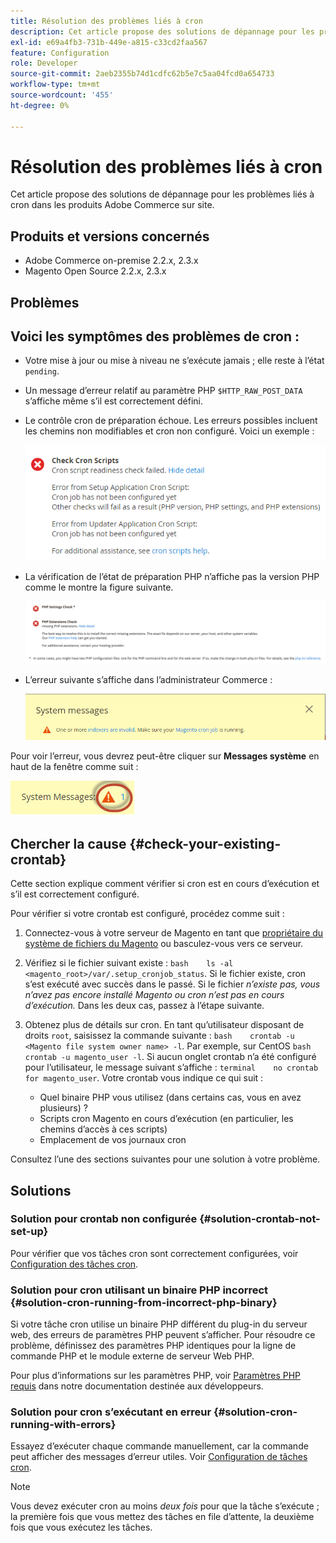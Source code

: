 ```yaml
---
title: Résolution des problèmes liés à cron
description: Cet article propose des solutions de dépannage pour les problèmes liés à cron dans les produits Adobe Commerce sur site.
exl-id: e69a4fb3-731b-449e-a815-c33cd2faa567
feature: Configuration
role: Developer
source-git-commit: 2aeb2355b74d1cdfc62b5e7c5aa04fcd0a654733
workflow-type: tm+mt
source-wordcount: '455'
ht-degree: 0%

---
```


# Résolution des problèmes liés à cron

Cet article propose des solutions de dépannage pour les problèmes liés à cron dans les produits Adobe Commerce sur site.

## Produits et versions concernés

* Adobe Commerce on-premise 2.2.x, 2.3.x
* Magento Open Source 2.2.x, 2.3.x

## Problèmes

## Voici les symptômes des problèmes de cron :

* Votre mise à jour ou mise à niveau ne s’exécute jamais ; elle reste à l’état `pending`.
* Un message d’erreur relatif au paramètre PHP `$HTTP_RAW_POST_DATA` s’affiche même s’il est correctement défini.
* Le contrôle cron de préparation échoue. Les erreurs possibles incluent les chemins non modifiables et cron non configuré. Voici un exemple :

  ![upgr-tshot-no-cron2.png](assets/upgr-tshoot-no-cron2.png)

* La vérification de l’état de préparation PHP n’affiche pas la version PHP comme le montre la figure suivante.

  ![Screen_Shot_2019-08-29_at_1.36.08_PM.png](assets/Screen_Shot_2019-08-29_at_1.36.08_PM.png)

* L’erreur suivante s’affiche dans l’administrateur Commerce :

  ![compman-cron-not-running.png](assets/compman-cron-not-running.png)

Pour voir l’erreur, vous devrez peut-être cliquer sur **Messages système** en haut de la fenêtre comme suit :

![compman_sys-messages.png](assets/compman_sys-messages.png)

## Chercher la cause {#check-your-existing-crontab}

Cette section explique comment vérifier si cron est en cours d’exécution et s’il est correctement configuré.

Pour vérifier si votre crontab est configuré, procédez comme suit :

1. Connectez-vous à votre serveur de Magento en tant que [propriétaire du système de fichiers du Magento](https://experienceleague.adobe.com/fr/docs/commerce-operations/installation-guide/prerequisites/file-system/overview) ou basculez-vous vers ce serveur.
1. Vérifiez si le fichier suivant existe :    `bash    ls -al <magento_root>/var/.setup_cronjob_status`. Si le fichier existe, cron s’est exécuté avec succès dans le passé. Si le fichier *n’existe pas, vous n’avez pas encore installé Magento ou cron n’est pas en cours d’exécution.* Dans les deux cas, passez à l’étape suivante.
1. Obtenez plus de détails sur cron. En tant qu’utilisateur disposant de droits `root`, saisissez la commande suivante :    `bash    crontab -u <Magento file system owner name> -l`. Par exemple, sur CentOS `bash    crontab -u magento_user -l`.  Si aucun onglet crontab n’a été configuré pour l’utilisateur, le message suivant s’affiche :    `terminal    no crontab for magento_user`. Votre crontab vous indique ce qui suit :

   * Quel binaire PHP vous utilisez (dans certains cas, vous en avez plusieurs) ?
   * Scripts cron Magento en cours d’exécution (en particulier, les chemins d’accès à ces scripts)
   * Emplacement de vos journaux cron

Consultez l’une des sections suivantes pour une solution à votre problème.

## Solutions

### Solution pour crontab non configurée {#solution-crontab-not-set-up}

Pour vérifier que vos tâches cron sont correctement configurées, voir [Configuration des tâches cron](https://experienceleague.adobe.com/fr/docs/commerce-operations/installation-guide/next-steps/configuration).

### Solution pour cron utilisant un binaire PHP incorrect {#solution-cron-running-from-incorrect-php-binary}

Si votre tâche cron utilise un binaire PHP différent du plug-in du serveur web, des erreurs de paramètres PHP peuvent s’afficher. Pour résoudre ce problème, définissez des paramètres PHP identiques pour la ligne de commande PHP et le module externe de serveur Web PHP.

Pour plus d’informations sur les paramètres PHP, voir [Paramètres PHP requis](https://experienceleague.adobe.com/fr/docs/commerce-operations/installation-guide/prerequisites/php-settings) dans notre documentation destinée aux développeurs.

### Solution pour cron s’exécutant en erreur {#solution-cron-running-with-errors}

Essayez d’exécuter chaque commande manuellement, car la commande peut afficher des messages d’erreur utiles. Voir [Configuration de tâches cron](https://experienceleague.adobe.com/fr/docs/commerce-operations/installation-guide/next-steps/configuration).

>[!NOTE]
>
>Vous devez exécuter cron au moins *deux fois* pour que la tâche s’exécute ; la première fois que vous mettez des tâches en file d’attente, la deuxième fois que vous exécutez les tâches.
